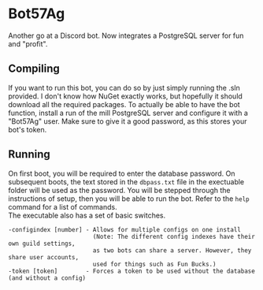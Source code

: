 # Bot57Ag
Another go at a Discord bot. Now integrates a PostgreSQL server for fun and "profit".
## Compiling
If you want to run this bot, you can do so by just simply running the .sln provided.
I don't know how NuGet exactly works, but hopefully it should download all the required packages.
To actually be able to have the bot function, install a run of the mill PostgreSQL server and configure it with a "Bot57Ag" user.
Make sure to give it a good password, as this stores your bot's token.
## Running
On first boot, you will be required to enter the database password. On subsequent boots, the text stored in the `dbpass.txt` file in the exectuable folder will be used as the password.
You will be stepped through the instructions of setup, then you will be able to run the bot. Refer to the `help` command for a list of commands.  
The executable also has a set of basic switches.  
```
-configindex [number] - Allows for multiple configs on one install  
                        (Note: The different config indexes have their own guild settings,  
                        as two bots can share a server. However, they share user accounts,  
                        used for things such as Fun Bucks.)
-token [token]        - Forces a token to be used without the database (and without a config)
```